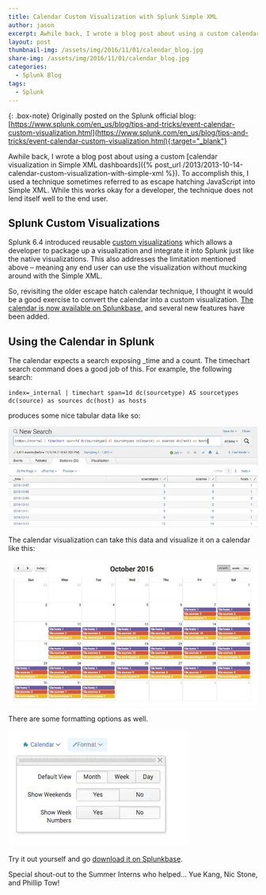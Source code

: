 ```yaml
---
title: Calendar Custom Visualization with Splunk Simple XML
author: jason
excerpt: Awhile back, I wrote a blog post about using a custom calendar visualization in Simple XML dashboards.  To accomplish this, I used a technique sometimes referred to as escape hatching JavaScript into Simple XML.  While this works okay for a developer, the technique does not lend itself well to the end user. So, I turned this into a downloadable custom Splunk visualization.  Enjoy!
layout: post
thumbnail-img: /assets/img/2016/11/01/calendar_blog.jpg
share-img: /assets/img/2016/11/01/calendar_blog.jpg
categories:
  - Splunk Blog
tags:
  - Splunk
---
```

{: .box-note}
Originally posted on the Splunk official blog: [https://www.splunk.com/en_us/blog/tips-and-tricks/event-calendar-custom-visualization.html](https://www.splunk.com/en_us/blog/tips-and-tricks/event-calendar-custom-visualization.html){:target="_blank"}

Awhile back, I wrote a blog post about using a custom [calendar visualization in Simple XML dashboards]({% post_url /2013/2013-10-14-calendar-custom-visualization-with-simple-xml %}).  To accomplish this, I used a technique sometimes referred to as escape hatching JavaScript into Simple XML.    While this works okay for a developer, the technique does not lend itself well to the end user.

## Splunk Custom Visualizations
Splunk 6.4 introduced reusable [custom visualizations](http://docs.splunk.com/Documentation/Splunk/latest/AdvancedDev/CustomVizDevOverview) which allows a developer to package up a visualization and integrate it into Splunk just like the native visualizations.  This also addresses the limitation mentioned above – meaning any end user can use the visualization without mucking around with the Simple XML.

So, revisiting the older escape hatch calendar technique, I thought it would be a good exercise to convert the calendar into a custom visualization.  [The calendar is now available on Splunkbase](https://splunkbase.splunk.com/app/3372), and several new features have been added.

## Using the Calendar in Splunk
The calendar expects a search exposing _time and a count.  The timechart search command does a good job of this.  For example, the following search:

~~~
index=_internal | timechart span=1d dc(sourcetype) AS sourcetypes dc(source) as sources dc(host) as hosts
~~~

produces some nice tabular data like so:

![calendar_tabular](/assets/img/2016/11/01/calendar_tabular.jpg)

The calendar visualization can take this data and visualize it on a calendar like this:

![calendar_blog](/assets/img/2016/11/01/calendar_blog.jpg)

There are some formatting options as well.

![calendar_format](/assets/img/2016/11/01/calendar_format.jpg)

Try it out yourself and go [download it on Splunkbase](https://splunkbase.splunk.com/app/3372/).

Special shout-out to the Summer Interns who helped… Yue Kang, Nic Stone, and Phillip Tow!